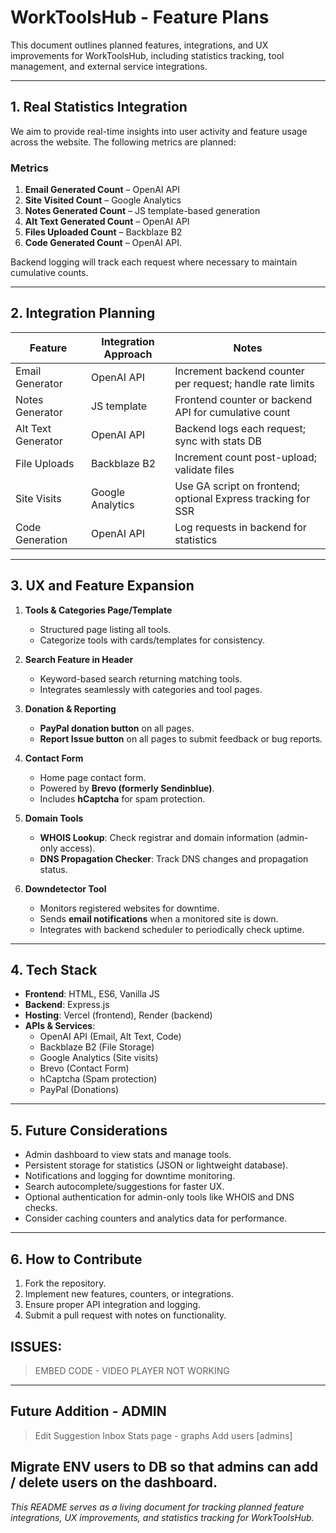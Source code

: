 # WorkToolsHub - Feature Plans

This document outlines planned features, integrations, and UX improvements for WorkToolsHub, including statistics tracking, tool management, and external service integrations.

---

## 1. Real Statistics Integration

We aim to provide real-time insights into user activity and feature usage across the website. The following metrics are planned:

### Metrics
1. **Email Generated Count** – OpenAI API  
2. **Site Visited Count** – Google Analytics  
3. **Notes Generated Count** – JS template-based generation  
4. **Alt Text Generated Count** – OpenAI API  
5. **Files Uploaded Count** – Backblaze B2  
6. **Code Generated Count** – OpenAI API. 

Backend logging will track each request where necessary to maintain cumulative counts.

---

## 2. Integration Planning

| Feature | Integration Approach | Notes |
|---------|-------------------|------|
| Email Generator | OpenAI API | Increment backend counter per request; handle rate limits |
| Notes Generator | JS template | Frontend counter or backend API for cumulative count |
| Alt Text Generator | OpenAI API | Backend logs each request; sync with stats DB |
| File Uploads | Backblaze B2 | Increment count post-upload; validate files |
| Site Visits | Google Analytics | Use GA script on frontend; optional Express tracking for SSR |
| Code Generation | OpenAI API | Log requests in backend for statistics |

---

## 3. UX and Feature Expansion

1. **Tools & Categories Page/Template**
   - Structured page listing all tools.
   - Categorize tools with cards/templates for consistency.

2. **Search Feature in Header**
   - Keyword-based search returning matching tools.
   - Integrates seamlessly with categories and tool pages.

3. **Donation & Reporting**
   - **PayPal donation button** on all pages.
   - **Report Issue button** on all pages to submit feedback or bug reports.

4. **Contact Form**
   - Home page contact form.
   - Powered by **Brevo (formerly Sendinblue)**.
   - Includes **hCaptcha** for spam protection.

5. **Domain Tools**
   - **WHOIS Lookup**: Check registrar and domain information (admin-only access).  
   - **DNS Propagation Checker**: Track DNS changes and propagation status.  

6. **Downdetector Tool**
   - Monitors registered websites for downtime.
   - Sends **email notifications** when a monitored site is down.
   - Integrates with backend scheduler to periodically check uptime.

---

## 4. Tech Stack

- **Frontend**: HTML, ES6, Vanilla JS  
- **Backend**: Express.js  
- **Hosting**: Vercel (frontend), Render (backend)  
- **APIs & Services**:
  - OpenAI API (Email, Alt Text, Code)
  - Backblaze B2 (File Storage)
  - Google Analytics (Site visits)
  - Brevo (Contact Form)
  - hCaptcha (Spam protection)
  - PayPal (Donations)

---

## 5. Future Considerations

- Admin dashboard to view stats and manage tools.
- Persistent storage for statistics (JSON or lightweight database).
- Notifications and logging for downtime monitoring.
- Search autocomplete/suggestions for faster UX.
- Optional authentication for admin-only tools like WHOIS and DNS checks.
- Consider caching counters and analytics data for performance.

---

## 6. How to Contribute

1. Fork the repository.  
2. Implement new features, counters, or integrations.  
3. Ensure proper API integration and logging.  
4. Submit a pull request with notes on functionality.


## ISSUES: 
 > EMBED CODE - VIDEO PLAYER NOT WORKING 
---
## Future Addition - ADMIN
 > Edit Suggestion Inbox
 > Stats page - graphs 
 > Add users [admins]
## Migrate ENV users to DB so that admins can add / delete users on the dashboard. 


*This README serves as a living document for tracking planned feature integrations, UX improvements, and statistics tracking for WorkToolsHub.*
